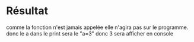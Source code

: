 # Résultat
comme la fonction n'est jamais appelée elle n'agira pas sur le programme.
donc le a dans le print sera le "a=3" donc 3 sera afficher en console


